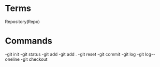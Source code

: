 # Terms

Repository(Repo)

# Commands

-git init
-git status
-git add
-git add .
-git reset
-git commit
-git log
-git log--oneline
-git checkout 